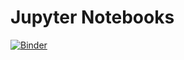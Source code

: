 # Jupyter Notebooks

[![Binder](https://mybinder.org/badge_logo.svg)](https://mybinder.org/v2/gh/theed-ml/notebooks/master)
